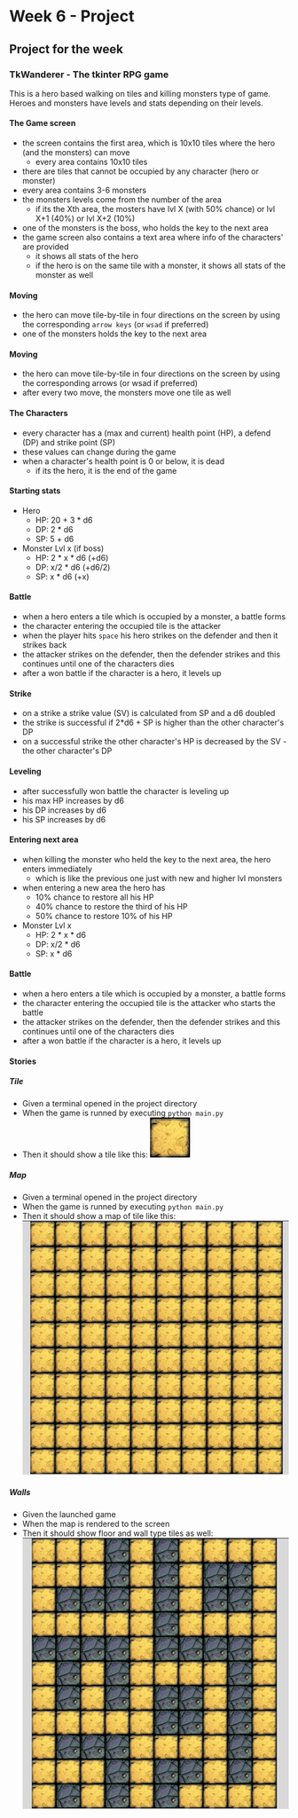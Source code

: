 # Week 6 - Project

## Project for the week

### TkWanderer - The tkinter RPG game
This is a hero based walking on tiles and killing monsters type of game. Heroes and monsters have levels and stats depending on their levels.

#### The Game screen
- the screen contains the first area, which is 10x10 tiles where the hero (and the monsters) can move
    - every area contains 10x10 tiles
- there are tiles that cannot be occupied by any character (hero or monster)
- every area contains 3-6 monsters
- the monsters levels come from the number of the area
    - if its the Xth area, the mosters have lvl X (with 50% chance) or lvl X+1 (40%) or lvl X+2 (10%)
- one of the monsters is the boss, who holds the key to the next area
- the game screen also contains a text area where info of the characters' are provided
    - it shows all stats of the hero
    - if the hero is on the same tile with a monster, it shows all stats of the monster as well

#### Moving
- the hero can move tile-by-tile in four directions on the screen by using the corresponding `arrow keys` (or `wsad` if preferred)
- one of the monsters holds the key to the next area
 
#### Moving
-  the hero can move tile-by-tile in four directions on the screen by using the corresponding arrows (or wsad if preferred)
- after every two move, the monsters move one tile as well

#### The Characters
-  every character has a (max and current) health point (HP), a defend (DP) and strike point (SP)
- these values can change during the game
- when a character's health point is 0 or below, it is dead
    - if its the hero, it is the end of the game

#### Starting stats
- Hero
    - HP: 20 + 3 * d6
    - DP: 2 * d6
    - SP: 5 + d6
- Monster Lvl x (if boss)
    - HP: 2 * x * d6 (+d6)
    - DP: x/2 * d6 (+d6/2)
    - SP: x * d6 (+x)

#### Battle
- when a hero enters a tile which is occupied by a monster, a battle forms
- the character entering the occupied tile is the attacker
- when the player hits `space` his hero strikes on the defender and then it strikes back
- the attacker strikes on the defender, then the defender strikes and this continues until one of the characters dies
- after a won battle if the character is a hero, it levels up

#### Strike
- on a strike a strike value (SV) is calculated from SP and a d6 doubled
- the strike is successful if 2*d6 + SP is higher than the other character's DP
- on a successful strike the other character's HP is decreased by the SV - the other character's DP

#### Leveling
- after successfully won battle the character is leveling up
- his max HP increases by d6
- his DP increases by d6
- his SP increases by d6

#### Entering next area
- when killing the monster who held the key to the next area, the hero enters immediately
    - which is like the previous one just with new and higher lvl monsters
- when entering a new area the hero has
    - 10% chance to restore all his HP
    - 40% chance to restore the third of his HP
    - 50% chance to restore 10% of his HP
- Monster Lvl x
    - HP: 2 * x * d6
    - DP: x/2 * d6
    - SP: x * d6
 
#### Battle
- when a hero enters a tile which is occupied by a monster, a battle forms
- the character entering the occupied tile is the attacker who starts the battle
 - the attacker strikes on the defender, then the defender strikes and this continues until one of the characters dies
-  after a won battle if the character is a hero, it levels up
 
#### Stories
 
##### Tile
 - Given a terminal opened in the project directory
 - When the game is runned by executing `python main.py`
 - Then it should show a tile like this: ![floor.png](assets/floor.png)

##### Map
 - Given a terminal opened in the project directory
 - When the game is runned by executing `python main.py`
 - Then it should show a map of tile like this: ![floor map](floor-map.png)

##### Walls
 - Given the launched game
 - When the map is rendered to the screen
 - Then it should show floor and wall type tiles as well: ![full-map](full-map.png)
